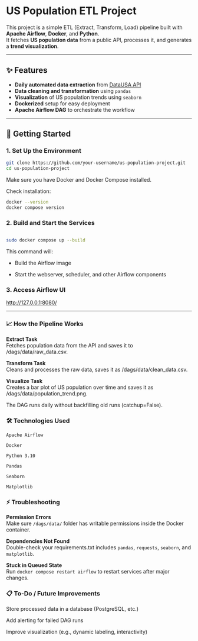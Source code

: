 # US Population ETL Project

This project is a simple ETL (Extract, Transform, Load) pipeline built with **Apache Airflow**, **Docker**, and **Python**.  
It fetches **US population data** from a public API, processes it, and generates a **trend visualization**.

---

## ✨ Features

- **Daily automated data extraction** from [DataUSA API](https://datausa.io/api/data?drilldowns=Nation&measures=Population)
- **Data cleaning and transformation** using `pandas`
- **Visualization** of US population trends using `seaborn`
- **Dockerized** setup for easy deployment
- **Apache Airflow DAG** to orchestrate the workflow

---

## 🚀 Getting Started


### 1. Set Up the Environment
```bash
git clone https://github.com/your-username/us-population-project.git
cd us-population-project
```
Make sure you have Docker and Docker Compose installed.

Check installation:
```bash
docker --version
docker compose version
```
### 2. Build and Start the Services
```bash

sudo docker compose up --build
```

This command will:

- Build the Airflow image

- Start the webserver, scheduler, and other Airflow components

### 3. Access Airflow UI

http://127.0.0.1:8080/

---


### 📈 How the Pipeline Works

**Extract Task**<br> 
Fetches population data from the API and saves it to /dags/data/raw_data.csv.



**Transform Task**<br>
Cleans and processes the raw data, saves it as /dags/data/clean_data.csv.



**Visualize Task**<br>
Creates a bar plot of US population over time and saves it as /dags/data/population_trend.png.

The DAG runs daily without backfilling old runs (catchup=False).


### 🛠 Technologies Used

`Apache Airflow`

`Docker`

`Python 3.10`

`Pandas`

`Seaborn`

`Matplotlib`

### ⚡ Troubleshooting
**Permission Errors** <br>
Make sure `/dags/data/` folder has writable permissions inside the Docker container.

**Dependencies Not Found**<br>
Double-check your requirements.txt includes `pandas`, `requests`, `seaborn`, and `matplotlib`.

**Stuck in Queued State**<br>
Run ```docker compose restart airflow``` to restart services after major changes.

### 📋 To-Do / Future Improvements

Store processed data in a database (PostgreSQL, etc.)

Add alerting for failed DAG runs

Improve visualization (e.g., dynamic labeling, interactivity)